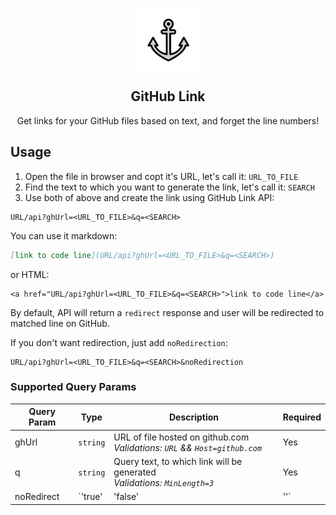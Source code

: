 <p align="center">
 <img width="100px" src="./2693.svg" align="center" alt="GitHub Link" />
 <h2 align="center">GitHub Link</h2>
 <p align="center">Get links for your GitHub files based on text, and forget the line numbers!</p>
</p>

## Usage

1. Open the file in browser and copt it's URL, let's call it: `URL_TO_FILE`
2. Find the text to which you want to generate the link, let's call it: `SEARCH`
3. Use both of above and create the link using GitHub Link API:

```
URL/api?ghUrl=<URL_TO_FILE>&q=<SEARCH>
```

You can use it markdown:

```markdown
[link to code line](URL/api?ghUrl=<URL_TO_FILE>&q=<SEARCH>)
```

or HTML:

```
<a href="URL/api?ghUrl=<URL_TO_FILE>&q=<SEARCH>">link to code line</a>
```

By default, API will return a `redirect` response and user will be redirected to matched line on GitHub.

If you don't want redirection, just add `noRedirection`:

```
URL/api?ghUrl=<URL_TO_FILE>&q=<SEARCH>&noRedirection
```

### Supported Query Params

| Query Param | Type                    | Description                                                                   | Required |
| ----------- | ----------------------- | ----------------------------------------------------------------------------- | -------- |
| ghUrl       | `string`                | URL of file hosted on github.com<br>*Validations: `URL` && `Host=github.com`* | Yes      |
| q           | `string`                | Query text, to which link will be generated<br>*Validations: `MinLength=3`*   | Yes      |
| noRedirect  | `'true' | 'false' | ''` | If set, will not redirect to code link                                        | No       |